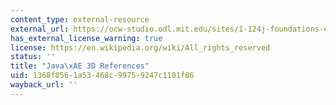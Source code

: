 ```yaml
---
content_type: external-resource
external_url: https://ocw-studio.odl.mit.edu/sites/1-124j-foundations-of-software-engineering-fall-2000/type/page/edit/c9c9104a-ac54-a054-d006-354e424ccb63/#2
has_external_license_warning: true
license: https://en.wikipedia.org/wiki/All_rights_reserved
status: ''
title: "Java\xAE 3D References"
uid: 1368f056-1a53-468c-9975-9247c1101f86
wayback_url: ''
---
```

